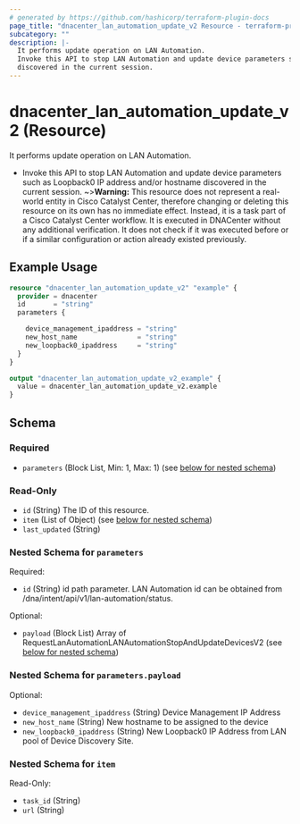 ```yaml
---
# generated by https://github.com/hashicorp/terraform-plugin-docs
page_title: "dnacenter_lan_automation_update_v2 Resource - terraform-provider-dnacenter"
subcategory: ""
description: |-
  It performs update operation on LAN Automation.
  Invoke this API to stop LAN Automation and update device parameters such as Loopback0 IP address and/or hostname
  discovered in the current session.
---
```


# dnacenter_lan_automation_update_v2 (Resource)

It performs update operation on LAN Automation.

- Invoke this API to stop LAN Automation and update device parameters such as Loopback0 IP address and/or hostname
discovered in the current session.
~>**Warning:**
This resource does not represent a real-world entity in Cisco Catalyst Center, therefore changing or deleting this resource on its own has no immediate effect.
Instead, it is a task part of a Cisco Catalyst Center workflow. It is executed in DNACenter without any additional verification. It does not check if it was executed before or if a similar configuration or action already existed previously.

## Example Usage

```terraform
resource "dnacenter_lan_automation_update_v2" "example" {
  provider = dnacenter
  id       = "string"
  parameters {

    device_management_ipaddress = "string"
    new_host_name               = "string"
    new_loopback0_ipaddress     = "string"
  }
}

output "dnacenter_lan_automation_update_v2_example" {
  value = dnacenter_lan_automation_update_v2.example
}
```

<!-- schema generated by tfplugindocs -->
## Schema

### Required

- `parameters` (Block List, Min: 1, Max: 1) (see [below for nested schema](#nestedblock--parameters))

### Read-Only

- `id` (String) The ID of this resource.
- `item` (List of Object) (see [below for nested schema](#nestedatt--item))
- `last_updated` (String)

<a id="nestedblock--parameters"></a>
### Nested Schema for `parameters`

Required:

- `id` (String) id path parameter. LAN Automation id can be obtained from /dna/intent/api/v1/lan-automation/status.

Optional:

- `payload` (Block List) Array of RequestLanAutomationLANAutomationStopAndUpdateDevicesV2 (see [below for nested schema](#nestedblock--parameters--payload))

<a id="nestedblock--parameters--payload"></a>
### Nested Schema for `parameters.payload`

Optional:

- `device_management_ipaddress` (String) Device Management IP Address
- `new_host_name` (String) New hostname to be assigned to the device
- `new_loopback0_ipaddress` (String) New Loopback0 IP Address from LAN pool of Device Discovery Site.



<a id="nestedatt--item"></a>
### Nested Schema for `item`

Read-Only:

- `task_id` (String)
- `url` (String)
